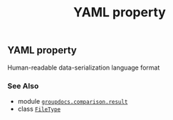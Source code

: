 ﻿---
title: YAML property
second_title: GroupDocs.Comparison for Python via .NET API References
description: 
type: docs
url: /python-net/groupdocs.comparison.result/filetype/yaml/
is_root: false
weight: 1550
---

## YAML property


Human-readable data-serialization language format

### See Also
* module [`groupdocs.comparison.result`](../../)
* class [`FileType`](/comparison/python-net/groupdocs.comparison.result/filetype)
